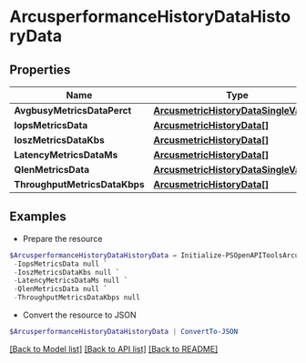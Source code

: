 # ArcusperformanceHistoryDataHistoryData
## Properties

Name | Type | Description | Notes
------------ | ------------- | ------------- | -------------
**AvgbusyMetricsDataPerct** | [**ArcusmetricHistoryDataSingleValue[]**](ArcusmetricHistoryDataSingleValue.md) |  | [optional] 
**IopsMetricsData** | [**ArcusmetricHistoryData[]**](ArcusmetricHistoryData.md) |  | [optional] 
**IoszMetricsDataKbs** | [**ArcusmetricHistoryData[]**](ArcusmetricHistoryData.md) |  | [optional] 
**LatencyMetricsDataMs** | [**ArcusmetricHistoryData[]**](ArcusmetricHistoryData.md) |  | [optional] 
**QlenMetricsData** | [**ArcusmetricHistoryDataSingleValue[]**](ArcusmetricHistoryDataSingleValue.md) |  | [optional] 
**ThroughputMetricsDataKbps** | [**ArcusmetricHistoryData[]**](ArcusmetricHistoryData.md) |  | [optional] 

## Examples

- Prepare the resource
```powershell
$ArcusperformanceHistoryDataHistoryData = Initialize-PSOpenAPIToolsArcusperformanceHistoryDataHistoryData  -AvgbusyMetricsDataPerct null `
 -IopsMetricsData null `
 -IoszMetricsDataKbs null `
 -LatencyMetricsDataMs null `
 -QlenMetricsData null `
 -ThroughputMetricsDataKbps null
```

- Convert the resource to JSON
```powershell
$ArcusperformanceHistoryDataHistoryData | ConvertTo-JSON
```

[[Back to Model list]](../README.md#documentation-for-models) [[Back to API list]](../README.md#documentation-for-api-endpoints) [[Back to README]](../README.md)

